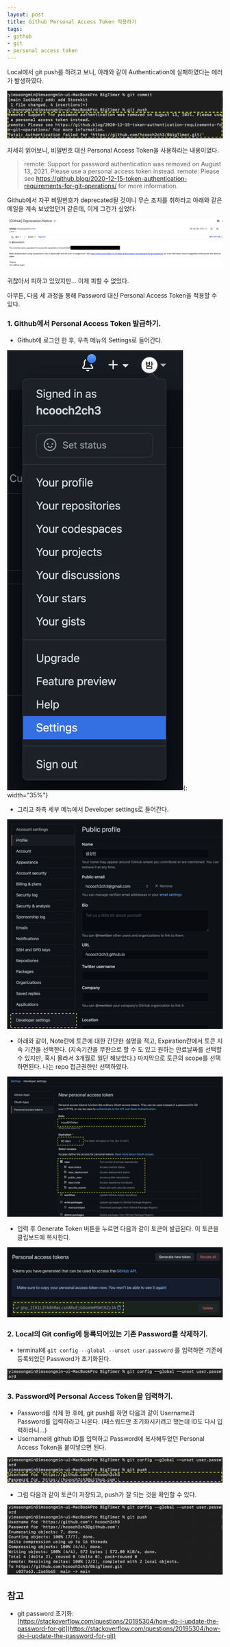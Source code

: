 ```yaml
---
layout: post
title: Github Personal Access Token 적용하기
tags: 
- github
- git
- personal access token
---
```


Local에서 git push를 하려고 보니, 아래와 같이 Authentication에 실패하였다는 에러가 발생하였다.  

![git_authentication_fail](/assets/images/git_authentication_fail.png)

자세히 읽어보니, 비밀번호 대신 Personal Access Token을 사용하라는 내용이었다.

> remote: Support for password authentication was removed on August 13, 2021. Please use a personal access token instead.
remote: Please see https://github.blog/2020-12-15-token-authentication-requirements-for-git-operations/ for more information.

Github에서 자꾸 비밀번호가 deprecated될 것이니 무슨 조치를 취하라고 아래와 같은 메일을 계속 보냈었던거 같은데, 이게 그건가 싶었다.

![github_deprecation_notice](/assets/images/github_deprecation_notice.png)

귀찮아서 피하고 있었지만... 이제 피할 수 없었다.

아무튼, 다음 세 과정을 통해 Password 대신 Personal Access Token을 적용할 수 있다.

### 1. Github에서 Personal Access Token 발급하기.

   - Github에 로그인 한 후, 우측 메뉴의 Settings로 들어간다.

   ![Github_Menu](/assets/images/Github_Menu.png){: width="35%"}

   - 그리고 좌측 세부 메뉴에서 Developer settings로 들어간다.

   ![Github_Settings](/assets/images/Github_Settings.png)

   - 아래와 같이, Note란에 토큰에 대한 간단한 설명을 적고, Expiration란에서 토큰 지속 기간을 선택한다. (지속기간을 무한으로 할 수 도 있고 원하는 만료날짜를 선택할 수 있지만, 혹시 몰라서 3개월로 일단 해보았다.) 마지막으로 토큰의 scope를 선택하면된다. 나는 repo 접근권한만 선택하였다.
   
![Github_New_Personal_Access_Token](/assets/images/Github_New_Personal_Access_Token.png)

   - 입력 후 Generate Token 버튼을 누르면 다음과 같이 토큰이 발급된다. 이 토큰을 클립보드에 복사한다.

![Github_Personal_Aceess_Token_Complete](/assets/images/Github_Personal_Aceess_Token_Complete.png)

### 2. Local의 Git config에 등록되어있는 기존 Password를 삭제하기.

   -  terminal에 `git config --global --unset user.password` 를 입력하면 기존에 등록되었던 Password가 초기화된다.
   
   ![Git_Reset_Password](/assets/images/Git_Reset_Password.png)

### 3. Password에 Personal Access Token을 입력하기.

- Password를 삭제 한 후에, git push를 하면 다음과 같이 Username과 Password를 입력하라고 나온다. (패스워드만 초기화시키려고 했는데 ID도 다시 입력하라니...) 
- Username에 github ID를 입력하고 Password에 복사해두었던 Personal Access Token을 붙여넣으면 된다.

![Git_Set_Password](/assets/images/Git_Set_Password.png)

- 그럼 다음과 같이 토큰이 저장되고, push가 잘 되는 것을 확인할 수 있다.

![Git_Push_Complete](/assets/images/Git_Push_Complete.png)

## 참고

- git password 초기화: [https://stackoverflow.com/questions/20195304/how-do-i-update-the-password-for-git](https://stackoverflow.com/questions/20195304/how-do-i-update-the-password-for-git)
